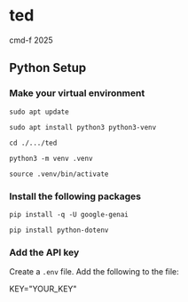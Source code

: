 # ted
cmd-f 2025

## Python Setup

### Make your virtual environment
``sudo apt update``

``sudo apt install python3 python3-venv``

``cd ./.../ted``

``python3 -m venv .venv``

``source .venv/bin/activate``

### Install the following packages
``pip install -q -U google-genai``

``pip install python-dotenv``

### Add the API key
Create a ``.env`` file. Add the following to the file:

KEY="YOUR_KEY"